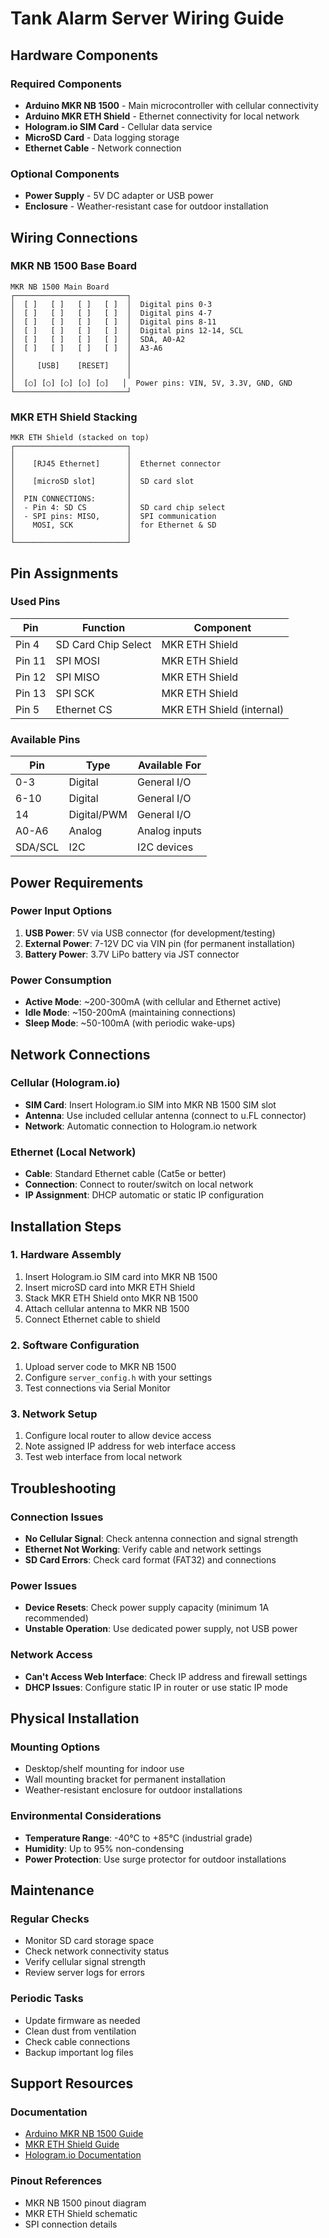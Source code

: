 # Tank Alarm Server Wiring Guide

## Hardware Components

### Required Components
- **Arduino MKR NB 1500** - Main microcontroller with cellular connectivity
- **Arduino MKR ETH Shield** - Ethernet connectivity for local network
- **Hologram.io SIM Card** - Cellular data service
- **MicroSD Card** - Data logging storage
- **Ethernet Cable** - Network connection

### Optional Components
- **Power Supply** - 5V DC adapter or USB power
- **Enclosure** - Weather-resistant case for outdoor installation

## Wiring Connections

### MKR NB 1500 Base Board
```
MKR NB 1500 Main Board
┌─────────────────────────┐
│  [ ]   [ ]   [ ]   [ ]  │  Digital pins 0-3
│  [ ]   [ ]   [ ]   [ ]  │  Digital pins 4-7  
│  [ ]   [ ]   [ ]   [ ]  │  Digital pins 8-11
│  [ ]   [ ]   [ ]   [ ]  │  Digital pins 12-14, SCL
│  [ ]   [ ]   [ ]   [ ]  │  SDA, A0-A2
│  [ ]   [ ]   [ ]   [ ]  │  A3-A6
│                         │
│     [USB]    [RESET]    │  
│                         │
│  [○] [○] [○] [○] [○]   │  Power pins: VIN, 5V, 3.3V, GND, GND
└─────────────────────────┘
```

### MKR ETH Shield Stacking
```
MKR ETH Shield (stacked on top)
┌─────────────────────────┐
│                         │
│    [RJ45 Ethernet]      │  Ethernet connector
│                         │
│    [microSD slot]       │  SD card slot
│                         │
│  PIN CONNECTIONS:       │
│  - Pin 4: SD CS         │  SD card chip select
│  - SPI pins: MISO,      │  SPI communication
│    MOSI, SCK            │  for Ethernet & SD
│                         │
└─────────────────────────┘
```

## Pin Assignments

### Used Pins
| Pin | Function | Component |
|-----|----------|-----------|
| Pin 4 | SD Card Chip Select | MKR ETH Shield |
| Pin 11 | SPI MOSI | MKR ETH Shield |
| Pin 12 | SPI MISO | MKR ETH Shield |
| Pin 13 | SPI SCK | MKR ETH Shield |
| Pin 5 | Ethernet CS | MKR ETH Shield (internal) |

### Available Pins
| Pin | Type | Available For |
|-----|------|---------------|
| 0-3 | Digital | General I/O |
| 6-10 | Digital | General I/O |
| 14 | Digital/PWM | General I/O |
| A0-A6 | Analog | Analog inputs |
| SDA/SCL | I2C | I2C devices |

## Power Requirements

### Power Input Options
1. **USB Power**: 5V via USB connector (for development/testing)
2. **External Power**: 7-12V DC via VIN pin (for permanent installation)
3. **Battery Power**: 3.7V LiPo battery via JST connector

### Power Consumption
- **Active Mode**: ~200-300mA (with cellular and Ethernet active)
- **Idle Mode**: ~150-200mA (maintaining connections)
- **Sleep Mode**: ~50-100mA (with periodic wake-ups)

## Network Connections

### Cellular (Hologram.io)
- **SIM Card**: Insert Hologram.io SIM into MKR NB 1500 SIM slot
- **Antenna**: Use included cellular antenna (connect to u.FL connector)
- **Network**: Automatic connection to Hologram.io network

### Ethernet (Local Network)
- **Cable**: Standard Ethernet cable (Cat5e or better)
- **Connection**: Connect to router/switch on local network
- **IP Assignment**: DHCP automatic or static IP configuration

## Installation Steps

### 1. Hardware Assembly
1. Insert Hologram.io SIM card into MKR NB 1500
2. Insert microSD card into MKR ETH Shield
3. Stack MKR ETH Shield onto MKR NB 1500
4. Attach cellular antenna to MKR NB 1500
5. Connect Ethernet cable to shield

### 2. Software Configuration
1. Upload server code to MKR NB 1500
2. Configure `server_config.h` with your settings
3. Test connections via Serial Monitor

### 3. Network Setup
1. Configure local router to allow device access
2. Note assigned IP address for web interface access
3. Test web interface from local network

## Troubleshooting

### Connection Issues
- **No Cellular Signal**: Check antenna connection and signal strength
- **Ethernet Not Working**: Verify cable and network settings
- **SD Card Errors**: Check card format (FAT32) and connections

### Power Issues
- **Device Resets**: Check power supply capacity (minimum 1A recommended)
- **Unstable Operation**: Use dedicated power supply, not USB power

### Network Access
- **Can't Access Web Interface**: Check IP address and firewall settings
- **DHCP Issues**: Configure static IP in router or use static IP mode

## Physical Installation

### Mounting Options
- Desktop/shelf mounting for indoor use
- Wall mounting bracket for permanent installation
- Weather-resistant enclosure for outdoor installations

### Environmental Considerations
- **Temperature Range**: -40°C to +85°C (industrial grade)
- **Humidity**: Up to 95% non-condensing
- **Power Protection**: Use surge protector for outdoor installations

## Maintenance

### Regular Checks
- Monitor SD card storage space
- Check network connectivity status
- Verify cellular signal strength
- Review server logs for errors

### Periodic Tasks
- Update firmware as needed
- Clean dust from ventilation
- Check cable connections
- Backup important log files

## Support Resources

### Documentation
- [Arduino MKR NB 1500 Guide](https://docs.arduino.cc/hardware/mkr-nb-1500)
- [MKR ETH Shield Guide](https://docs.arduino.cc/hardware/mkr-eth-shield)
- [Hologram.io Documentation](https://hologram.io/docs/)

### Pinout References
- MKR NB 1500 pinout diagram
- MKR ETH Shield schematic
- SPI connection details